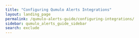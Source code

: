 ```yaml
---
title: "Configuring Qumulo Alerts Integrations"
layout: landing_page
permalink: /qumulo-alerts-guide/configuring-integrations/
sidebar: qumulo_alerts_guide_sidebar
search: exclude
---
```

